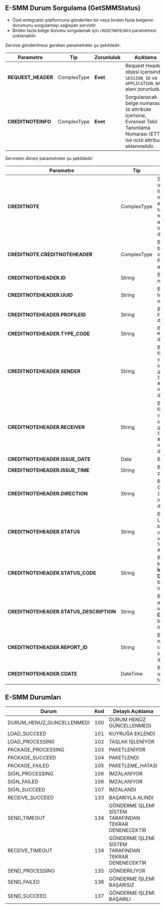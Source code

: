 ## E-SMM Durum Sorgulama (GetSMMStatus)
* Özel entegratör platformuna gönderilen bir veya birden fazla belgenin durumunu sorgulamayı sağlayan servistir.
* Birden fazla belge durumu sorgulamak için `CREDITNOTEINFO` parametresi çoklanabilir.


Servise gönderilmesi gereken parametreler şu şekildedir:

Parametre | Tip         | Zorunluluk  | Açıklama
--------- | ----------- | ----------- | -----------
**REQUEST_HEADER** | ComplexType | **Evet** | Request Header objesi içerisinde `SESSION_ID` ve `APPLICATION_NAME` alanı zorunludur.
**CREDITNOTEINFO** | ComplexType  | **Evet** | Sorgulanacak belge numarası `ID` attribute içerisine, Evrensel Tekil Tanımlama Numarası (ETTN) ise `UUID` attribute eklenmelidir.


Servisten dönen parametreler şu şekildedir:


Parametre | Tip        | Açıklama
--------- | ----------- | -----------
**CREDITNOTE** | ComplexType | Sorgu kriterine uyan belgelerin listesi. Belge numarası `ID`, evrensel tekil tanımlama numarası  `UUID` attribute içerisinde dönülmektedir.
**CREDITNOTE.CREDITNOTEHEADER** | ComplexType | Belgeye ait özet bilgiler içermektedir. Parametre listesi aşağıdadır.
**CREDITNOTEHEADER.ID** | String | Belgenin numarası.
**CREDITNOTEHEADER.UUID** | String | Belgenin evrensel tekil tanımlama numarası.
**CREDITNOTEHEADER.PROFILEID** | String | Belge senaryosu. `EARSIVBELGE` değeri olabilir.
**CREDITNOTEHEADER.TYPE_CODE** | String | Belgenin tipi. `MUSTAHSILMAKBUZ` değeri olabilir.
**CREDITNOTEHEADER.SENDER** | String |  Belgeyi gönderen firmanın VKNsi `VKN` attribute içerisinde, firma ünvanı ise `IDENTIFIER` attribute içerisinde dönülmektedir.
**CREDITNOTEHEADER.RECEIVER** | String |  Belgeyi alan firmanın VKNsi `VKN` attribute içerisinde, firma ünvanı ise `IDENTIFIER` attribute içerisinde dönülmektedir.
**CREDITNOTEHEADER.ISSUE_DATE** | Date | Belge tarihi.
**CREDITNOTEHEADER.ISSUE_TIME** | String | Belge düzenleme zamanı.
**CREDITNOTEHEADER.DIRECTION** | String | Belge yönü. Gelen irsaliye için `IN`, giden irsaliye için `OUT` değeri dönülür.
**CREDITNOTEHEADER.STATUS** | String | Belgenin durumu. Lütfen bu alanı kullanarak karar vermeyin. Karar vermek için `STATUS_CODE` alanını kullanınız.
**CREDITNOTEHEADER.STATUS_CODE** | String | Belgenin durum kodu. Detay için **İrsaliye Durumları** başlığını inceleyiniz.
**CREDITNOTEHEADER.STATUS_DESCRIPTION** | String | Belgenin durum açıklaması. Detay için **İrsaliye Durumları** başlığını inceleyiniz.
**CREDITNOTEHEADER.REPORT_ID** | String | Belgenin rapor numarası. GİBe raporlandıktan sonra dönülmektedir.
**CREDITNOTEHEADER.CDATE** | DateTime | Belgenin sisteme ulaştığı/yüklendiği tarih.



## E-SMM Durumları


Durum	| Kod | Detaylı Açıklama
------- |---------- | --------------
DURUM_HENUZ_GUNCELLENMEDI	| 100	| DURUM HENÜZ GÜNCELLENMEDİ
LOAD_SUCCEED	| 101	| KUYRUĞA EKLENDİ
LOAD_PROCESSİNG	| 102	|TASLAK İŞLENİYOR
PACKAGE_PROCESSING |	103	 |	PAKETLENİYOR
PACKAGE_SUCCEED	 |	104	 |	PAKETLENDİ
PACKAGE_FAILED	 |	105	 |	PAKETLEME_HATASI
SIGN_PROCESSING	 |	106	 |	İMZALANIYOR
SIGN_FAILED |		106 |	İMZALANIYOR
SIGN_SUCCEED	 |	107	 |	İMZALANDI
RECEIVE_SUCCEED	 |	133	 |	BAŞARIYLA ALINDI
SEND_TIMEOUT	 |	134	 |	GÖNDERME İŞLEMİ SİSTEM TARAFINDAN  TEKRAR DENENECEKTİR
RECEIVE_TIMEOUT	 |	134	 |	GÖNDERME İŞLEMİ SİSTEM TARAFINDAN  TEKRAR DENENECEKTİR
SEND_PROCESSING	 |	135 |		GÖNDERİLİYOR
SEND_FAILED	 |	136	 |	GÖNDERME İŞLEMİ BAŞARISIZ
SEND_SUCCEED	 |	137	 |	GÖNDERME İŞLEMİ BAŞARILI
